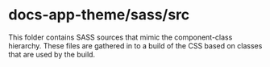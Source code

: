 # docs-app-theme/sass/src

This folder contains SASS sources that mimic the component-class hierarchy. These files
are gathered in to a build of the CSS based on classes that are used by the build.

